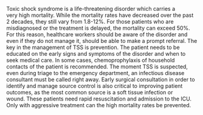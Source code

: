 Toxic shock syndrome is a life-threatening disorder which carries a very high mortality. While the mortality rates have decreased over the past 2 decades, they still vary from 1.8-12%. For those patients who are misdiagnosed or the treatment is delayed, the mortality can exceed 50%. For this reason, healthcare workers should be aware of the disorder and even if they do not manage it, should be able to make a prompt referral. The key in the management of TSS is prevention. The patient needs to be educated on the early signs and symptoms of the disorder and when to seek medical care. In some cases, chemoprophylaxis of household contacts of the patient is recommended. The moment TSS is suspected, even during triage to the emergency department, an infectious disease consultant must be called right away. Early surgical consultation in order to identify and manage source control is also critical to improving patient outcomes, as the most common source is a soft tissue infection or wound. These patients need rapid resuscitation and admission to the ICU. Only with aggressive treatment can the high mortality rates be prevented.